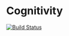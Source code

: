 # Cognitivity
[![Build Status](https://travis-ci.org/TechnionYearlyProject/Cognitivity.svg?branch=master)](https://travis-ci.org/TechnionYearlyProject/Cognitivity)


